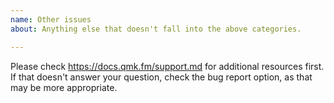 ```yaml
---
name: Other issues
about: Anything else that doesn't fall into the above categories. 

---
```


Please check https://docs.qmk.fm/support.md for additional resources first. If that doesn't answer your question, check the bug report option, as that may be more appropriate. 
